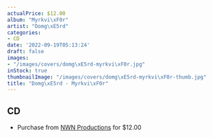 ```yaml
---
actualPrice: $12.00
album: "Myrkvi\xF0r"
artist: "Domg\xE5rd"
categories:
- CD
date: '2022-09-19T05:13:24'
draft: false
images:
- "/images/covers/domg\xE5rd-myrkvi\xF0r.jpg"
inStock: true
thumbnailImage: "/images/covers/domg\xE5rd-myrkvi\xF0r-thumb.jpg"
title: "Domg\xE5rd - Myrkvi\xF0r"
---
```


## CD
* Purchase from [NWN Productions](http://shop.nwnprod.com/index.php?route=product/product&path=93&product_id=27881&sort=pd.name&order=ASC) for $12.00
